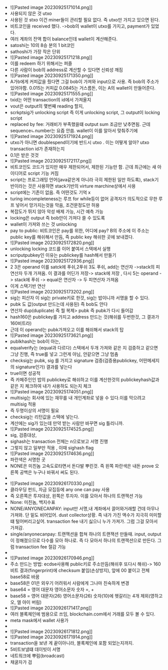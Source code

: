 * ![[Pasted image 20230925171014.png]]
* 사용되지 않은 것 utxo
* 사용된 것 stxo 이건 miner들이 관리할 필요 없다. 즉 utxo만 가지고 있으면 된다.
* 비트코인을 received 했다. ->bob의 wallet이 utxo를 가지고, payment가 있었다.
* 여러 계좌의 잔액 합이 balance인데 wallet이 계산해준다.
* satoshi는 10의 8승 분의 1 bit코인
* sathoshi가 가장 작은 단위
* ![[Pasted image 20230925171218.png]]
* 이를 redeem 하기 위해서는 퍼즐 
* 다른 사람이 bob의 address로 계산할 수 있다면 신뢰성 깨짐
* ![[Pasted image 20230925171350.png]]
* A가b에게 커피값을 줬다면 그걸 bob이 가져와 input으로 사용. 즉 bob의 주소가 있어야함. 0.015는 커피값 0.0845는 거스름돈, 이는 A의 wallet이 만들어준다.
* ![[Pasted image 20230925171555.png]]
* txid는 어떤 transaction의 id에서 가져올지
* vout은 output의 몇번쨰 reading 할지,
* scrkptsig가 unlocking script 즉 이게 unlocking script, 그 output이 locking script
* replaced by fee: 거래비가 부족했을떄 output sum 조금만 낮추면됨. 근데 sequenceㄴnumber는 요즘 안씀. wallet이 이를 알아서 맞춰주기에
* ![[Pasted image 20230925171924.png]]
* utxo가 아니면 doublespend이기에 반드시 utxo . 이는 어떻게 알아? utxo transaction id가 존재하는지
* 0.1은 받은 것것
* ![[Pasted image 20230925172117.png]]
* 비트코인도 코드가 있지만 매우 제한되어서, 제한된 기능만 함. 근데 최근에는 새 아이디어로 script 기능 커짐
* script는 프로그래밍 언어(java같은게 아니라 극히 제한된 일만 하도록), stack기반이라는 것은 사용하면 stack기반의 virture marchine상에서 사용
* script에는 기존이 없음. 즉 어떤것도 기억 x
* turing imcompleteness는  루프 for while등이 없어 공격자가 의도적으로 무한 루프 넣어서 망가지는것을 막음, 조건문정도만 허용
* 복잡도가 뛰지 않아 악성 배제 가능, 시간 예측 가능
* locking은 output 즉 bob만이 가져다 쓸 수 있도록
* wallet이 가져와 쓰는 것 unlocking
* pay to public: 비트코인은 pay를 위한, 어디에 pay? B의 주소에 이 주소는 public key를 해쉬해서 만듬, 즉 public key 해쉬한 곳에 보내겠다.
* ![[Pasted image 20230925172820.png]]
* unlocking locking 코드를 이어 붙여서 스택에서 실행 
* scriputpubkey인 이유는 publickey를 hash해서 만들기
* ![[Pasted image 20230925172936.png]]
* 2 3은 operand 이를 satck에 푸쉬,2푸쉬 3도 푸쉬, add는 연산자 ->stack의 피연산자 두개 가져옴. 이 결과를 어딘가 저장-> stack에 저장 , 다시 5는 operand -> stack에 푸쉬 -> equal은 연산자 -> 두 피연산자 가져옴
* 이게 스택기반 연산
* ![[Pasted image 20230925173202.png]]
* sig는 피산자 이 sig는 private키로 한것, sig는 밥이니까 서명을 할 수 있다.
* pubk 도 값(output 만드는데 사용된) 즉 bob도 안다
* 연산자 dup(duplicate) 즉 뭘 복제> pubk 즉 pubk가 다시 들어감
* hash160은 publickey를 가지고 address 만드는 것(해쉬를 두번한것, 그 결과가 160비트라)
* 근데 이 operand는 pubk가져오고 이를 해쉬해서 stack의 탑
* ![[Pasted image 20230925173621.png]]
* publkhash는 bob이 아는, 
* equalverify는 (equal과 다르다) 스택에서 두개 가져와 같은 지 검증하고 같으면 그냥 진행, 즉 true를 넣고 그런게 아님, 안같으면 그냥 멈춤
* checksig는 pubk, sig 를 가지고 signature 검증(검증용publickey, 어떤메세지의 signature인가) 결과를 넣는다
*  true이면 성공적
* 즉 카페주인인 밥의 publickey로 해쉬하고 이를 계산한것의 publickeyhash값과 같은 지 체크하여 내가 사용하도 되는지 체크
* ![[Pasted image 20230925174051.png]]
* multisig는 회사에 있는 재무를 내 개인계좌로 넣을 수 있다.이를 막으려고 multisig 적용
* 즉 두명이상의 서명이 필요
* checksig는 리턴값을  스택에 넣는다.
* 계산에는 sig가 있는데 만약 받는 사람만 바꾸면 sig 틀리니까. 
* ![[Pasted image 20230925174525.png]]
* sig, 검증대상, 
* sighash는 transaction 전체는 n으로보고 서명 진행
* 그렇지 않고 일부만 적용 , 이때 sighash flag
* ![[Pasted image 20230925174636.png]]
* 파란색은 서명한 곳
* NONE은 미친놈 고속도로타면서 돈다발 뿌린것. 즉 왼쪽 파란색은 내돈 prove 오른쪽 공백은 누구나 바꿔서 써도 된다.
* 
* ![[Pasted image 20230926170330.png]]
* 클라우딩 펀드, 자금 모집등에 any one can pay 사용
* 즉 오른쪽은 투자대상, 왼쪽은 투자자. 이를 모아서 하나의 트랜잭션 가능
* None: 미친놈, 백지수표
* NONE/ANYONECANPAY: input만 서명,내 계좌에서 끌어와거래할 건데 아무나 가져와. 단 밑도 비어있어. dust collector상황. 즉 내가 가진 액수가 지극히 미미할떄 털어버리고싶어. transaction fee 내기 싫으니 누가 가져가. 그럼 그걸 모아서 가져감. 
* single/anyonecanpay:  트랜잭션을 합쳐 하나의 트랜잭션 만들때.  input, output이 정해졌으므로 다수를 모아 하나로. 즉 다 모아서 하나의 트랜잭션으로 만든다. 그럼 transaction fee 절감 가능
* 
* ![[Pasted image 20230926170946.png]]
* 주소 만드는 방법: ecdse사용해 public키로 주소만듬(해쉬후 또다시 해쉬)-> 160비트 결과(fingerprint)에 checksum 붙임(손상방지), 앞에 00 붙이고 전체 base58로 바꿈
* base58은 01은 외우기 어려워서 사람에게 그나마 친숙하게 변경
* base64 = 영어 대문자 영어소문자 숫자 =, +
* base58 = 영어 대문자(26) 영어소문자(26) 숫자(10)에 헷갈리는 4개 제외(영하고 오, 엘 아이 버림)
* ![[Pasted image 20230926171417.png]]
* 여러 블록체인에 범용으로 쓰임, blockchain.com에서 거래를 모두 볼 수 있다.
* meta mask에서 wallet 사용가
* 
* ![[Pasted image 20230926171812.png]]
* ![[Pasted image 20230926171914.png]]
* transaction을 보낸 게 끝이아니라, 블록체인에 포함 되었는지까지.
* 5비트보낼떄 데이빗이 서명
* 네트워크에 뿌림(broadcast)
* 채굴자가 검